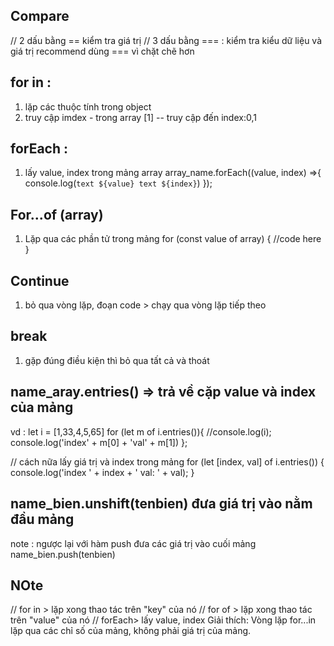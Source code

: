 ## Compare
// 2 dấu bằng == kiểm tra giá trị
// 3 dấu bằng ===  : kiểm tra kiểu dữ liệu và giá trị
recommend dùng ===  vì chặt chẽ hơn
## for in :
1. lặp các thuộc tính trong object
2. truy cập imdex - trong array [1] -- truy cập đến index:0,1
## forEach :
1. lấy value, index trong mảng array
array_name.forEach((value, index) =>{
   console.log(`text ${value} text ${index}`)
});
## For...of  (array)
1. Lặp qua các phần tử trong mảng
 for (const value of array) {
 //code here
 }
 ## Continue
 1. bỏ qua vòng lặp, đoạn code > chạy qua vòng lặp tiếp theo
 ## break
 1. gặp đúng điều kiện thì bỏ qua tất cả và thoát
 ## name_aray.entries() => trả về cặp value và index của mảng
 vd  :  let i = [1,33,4,5,65]
 for (let m of i.entries()){
 //console.log(i);
console.log('index' + m[0] + 'val' + m[1])
 };

 // cách nữa lấy giá trị và index trong mảng
 for (let [index, val] of i.entries()) {
  console.log('index ' + index + ' val: ' + val);
}
## name_bien.unshift(tenbien) đưa giá trị vào nằm đầu mảng
note : ngược lại với hàm push đưa các giá trị vào cuối mảng name_bien.push(tenbien)
## NOte
// for in >  lặp xong thao tác trên "key" của nó
// for of > lặp xong thao tác trên "value" của nó
// forEach> lấy value, index
Giải thích: Vòng lặp for...in lặp qua các chỉ số của mảng, không phải giá trị của mảng.
